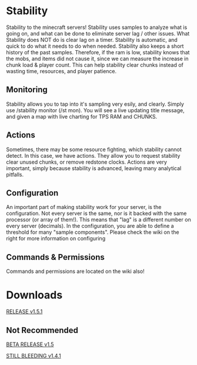 # Stability
Stability to the minecraft servers! Stability uses samples to analyze what is going on, and what can be done to eliminate server lag / other issues. What Stability does NOT do is clear lag on a timer. Stability is automatic, and quick to do what it needs to do when needed. Stability also keeps a short history of the past samples. Therefore, if the ram is low, stability knows that the mobs, and items did not cause it, since we can measure the increase in chunk load & player count. This can help stability clear chunks instead of wasting time, resources, and player patience.

## Monitoring
Stability allows you to tap into it's sampling very esily, and clearly. Simply use /stability monitor (/st mon). You will see a live updating title message, and given a map with live charting for TPS RAM and CHUNKS.

## Actions
Sometimes, there may be some resource fighting, which stability cannot detect. In this case, we have actions. They allow you to request stability clear unused chunks, or remove redstone clocks. Actions are very important, simply because stability is advanced, leaving many analytical pitfalls.

## Configuration
An important part of making stability work for your server, is the configuration. Not every server is the same, nor is it backed with the same processor (or array of them!). This means that "lag" is a different number on every server (decimals). In the configuration, you are able to define a threshold for many "sample components". Please check the wiki on the right for more information on configuring

## Commands & Permissions
Commands and permissions are located on the wiki also!

# Downloads
[RELEASE v1.5.1](https://github.com/danielmills/Stability/blob/master/build/latest/release/Stability.jar?raw=true)

## Not Recommended
[BETA RELEASE v1.5](https://github.com/danielmills/Stability/blob/master/build/latest/beta/Stability.jar?raw=true)

[STILL BLEEDING v1.4.1](https://github.com/danielmills/Stability/blob/master/build/latest/bleeding/Stability.jar?raw=true)

